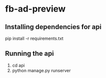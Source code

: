 # fb-ad-preview

## Installing dependencies for api
pip install -r requirements.txt

## Running the api
1. cd api
2. python manage.py runserver
